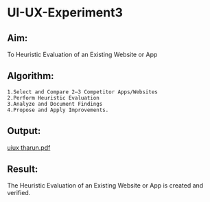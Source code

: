 # UI-UX-Experiment3

## Aim:
To Heuristic Evaluation of an Existing Website or App

## Algorithm:
```
1.Select and Compare 2–3 Competitor Apps/Websites
2.Perform Heuristic Evaluation
3.Analyze and Document Findings
4.Propose and Apply Improvements.
```

## Output:

[uiux tharun.pdf](https://github.com/user-attachments/files/22527663/uiux.tharun.pdf)


## Result:
The Heuristic Evaluation of an Existing Website or App is created and verified.
